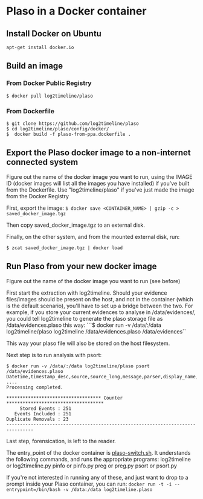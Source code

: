 # Plaso in a Docker container

## Install Docker on Ubuntu
`apt-get install docker.io`
## Build an image 
### From Docker Public Registry
`$ docker pull log2timeline/plaso`
### From Dockerfile
```
$ git clone https://github.com/log2timeline/plaso
$ cd log2timeline/plaso/config/docker/
$  docker build -f plaso-from-ppa.dockerfile .
```
## Export the Plaso docker image to a non-internet connected system
Figure out the name of the docker image you want to run, using the IMAGE ID (docker images will list all the images you have installed) if you've built from the Dockerfile. Use "log2timeline/plaso" if you've just made the image from the Docker Registry

First, export the image:
`$ docker save <CONTAINER_NAME> | gzip -c > saved_docker_image.tgz`

Then copy saved_docker_image.tgz to an external disk.

Finally, on the other system, and from the mounted external disk, run:

`$ zcat saved_docker_image.tgz | docker load`

## Run Plaso from your new docker image
Figure out the name of the docker image you want to run (see before)

First start the extraction with log2timeline. Should your evidence files/images should be present on the host, and not in the container (which is the default scenario), you'll have to set up a bridge between the two.
For example, if you store your current evidences to analyse in /data/evidences/,  you could tell log2timeline to generate the plaso storage file as /data/evidences.plaso this way:
```$ docker run -v /data/:/data log2timeline/plaso log2timeline /data/evidences.plaso /data/evidences``

This way your plaso file will also be stored on the host filesystem.

Next step is to run analysis with psort:
```
$ docker run -v /data/:/data log2timeline/plaso psort /data/evidences.plaso 
Datetime,timestamp_desc,source,source_long,message,parser,display_name,tag,store_number,store_index
....
Processing completed.

*********************************** Counter ************************************
     Stored Events : 251
   Events Included : 251
Duplicate Removals : 23
--------------------------------------------------------------------------------
```

Last step, forensication, is left to the reader. 

The entry_point of the docker container is [plaso-switch.sh](https://github.com/log2timeline/plaso/blob/master/config/docker/plaso-switch.sh). It understands the following commands, and runs the appropriate programs:
log2timeline or log2timeline.py
pinfo or pinfo.py
preg  or preg.py
psort or psort.py


If you're not interested in running any of these, and just want to drop to a prompt inside your Plaso container, you can run:
`docker run -t -i --entrypoint=/bin/bash -v /data:/data log2timeline.plaso `